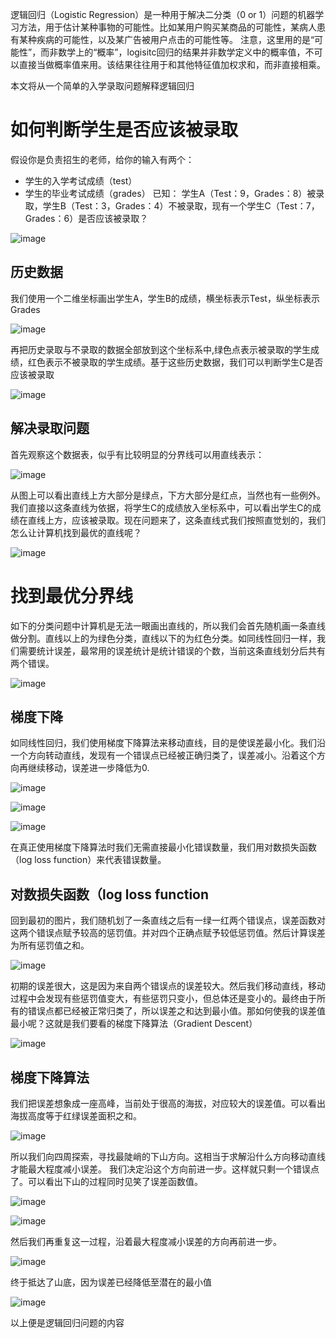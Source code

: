 逻辑回归（Logistic Regression）是一种用于解决二分类（0 or 1）问题的机器学习方法，用于估计某种事物的可能性。比如某用户购买某商品的可能性，某病人患有某种疾病的可能性，以及某广告被用户点击的可能性等。 注意，这里用的是“可能性”，而非数学上的“概率”，logisitc回归的结果并非数学定义中的概率值，不可以直接当做概率值来用。该结果往往用于和其他特征值加权求和，而非直接相乘。

本文将从一个简单的入学录取问题解释逻辑回归

# 如何判断学生是否应该被录取
假设你是负责招生的老师，给你的输入有两个：
- 学生的入学考试成绩（test）
- 学生的毕业考试成绩（grades）
已知：
学生A（Test：9，Grades：8）被录取，学生B（Test：3，Grades：4）不被录取，现有一个学生C（Test：7，Grades：6）是否应该被录取？

![image](https://raw.githubusercontent.com/vvchenvv/Self_Driving_Tutorial/master/Class1/12_Logistic_regression/%E5%85%A5%E5%AD%A6%E9%97%AE%E9%A2%981.jpg)

## 历史数据
我们使用一个二维坐标画出学生A，学生B的成绩，横坐标表示Test，纵坐标表示Grades

![image](https://raw.githubusercontent.com/vvchenvv/Self_Driving_Tutorial/master/Class1/12_Logistic_regression/6.%20Logistic%20Regression%20Quiz.mp4_000058.333.jpg)

再把历史录取与不录取的数据全部放到这个坐标系中,绿色点表示被录取的学生成绩，红色表示不被录取的学生成绩。基于这些历史数据，我们可以判断学生C是否应该被录取

![image](https://raw.githubusercontent.com/vvchenvv/Self_Driving_Tutorial/master/Class1/12_Logistic_regression/6.%20Logistic%20Regression%20Quiz.mp4_000115.000.jpg)

## 解决录取问题
首先观察这个数据表，似乎有比较明显的分界线可以用直线表示：

![image](https://raw.githubusercontent.com/vvchenvv/Self_Driving_Tutorial/master/Class1/12_Logistic_regression/7.%20Logistic%20Regression%20Answer.mp4_000011.304.jpg)

从图上可以看出直线上方大部分是绿点，下方大部分是红点，当然也有一些例外。我们直接以这条直线为依据，将学生C的成绩放入坐标系中，可以看出学生C的成绩在直线上方，应该被录取。现在问题来了，这条直线式我们按照直觉划的，我们怎么让计算机找到最优的直线呢？

![image](https://raw.githubusercontent.com/vvchenvv/Self_Driving_Tutorial/master/Class1/12_Logistic_regression/7.%20Logistic%20Regression%20Answer.mp4_000041.145.jpg)

# 找到最优分界线
如下的分类问题中计算机是无法一眼画出直线的，所以我们会首先随机画一条直线做分割。直线以上的为绿色分类，直线以下的为红色分类。如同线性回归一样，我们需要统计误差，最常用的误差统计是统计错误的个数，当前这条直线划分后共有两个错误。

![image](https://raw.githubusercontent.com/vvchenvv/Self_Driving_Tutorial/master/Class1/12_Logistic_regression/7.%20Logistic%20Regression%20Answer.mp4_000110.093.jpg)

## 梯度下降
如同线性回归，我们使用梯度下降算法来移动直线，目的是使误差最小化。我们沿一个方向转动直线，发现有一个错误点已经被正确归类了，误差减小。沿着这个方向再继续移动，误差进一步降低为0.

![image](https://raw.githubusercontent.com/vvchenvv/Self_Driving_Tutorial/master/Class1/12_Logistic_regression/7.%20Logistic%20Regression%20Answer.mp4_000137.796.jpg)

![image](https://raw.githubusercontent.com/vvchenvv/Self_Driving_Tutorial/master/Class1/12_Logistic_regression/7.%20Logistic%20Regression%20Answer.mp4_000154.286.jpg)

![image](https://raw.githubusercontent.com/vvchenvv/Self_Driving_Tutorial/master/Class1/12_Logistic_regression/7.%20Logistic%20Regression%20Answer.mp4_000203.639.jpg)

在真正使用梯度下降算法时我们无需直接最小化错误数量，我们用对数损失函数（log loss function）来代表错误数量。

## 对数损失函数（log loss function
回到最初的图片，我们随机划了一条直线之后有一绿一红两个错误点，误差函数对这两个错误点赋予较高的惩罚值。并对四个正确点赋予较低惩罚值。然后计算误差为所有惩罚值之和。

![image](https://raw.githubusercontent.com/vvchenvv/Self_Driving_Tutorial/master/Class1/12_Logistic_regression/7.%20Logistic%20Regression%20Answer.mp4_000235.780.jpg)

初期的误差很大，这是因为来自两个错误点的误差较大。然后我们移动直线，移动过程中会发现有些惩罚值变大，有些惩罚只变小，但总体还是变小的。最终由于所有的错误点都已经被正常归类了，所以误差之和达到最小值。那如何使我的误差值最小呢？这就是我们要看的梯度下降算法（Gradient Descent）

![image](https://raw.githubusercontent.com/vvchenvv/Self_Driving_Tutorial/master/Class1/12_Logistic_regression/7.%20Logistic%20Regression%20Answer.mp4_000307.762.jpg)

## 梯度下降算法
我们把误差想象成一座高峰，当前处于很高的海拔，对应较大的误差值。可以看出海拔高度等于红绿误差面积之和。

![image](https://raw.githubusercontent.com/vvchenvv/Self_Driving_Tutorial/master/Class1/12_Logistic_regression/7.%20Logistic%20Regression%20Answer.mp4_000334.061.jpg)

所以我们向四周探索，寻找最陡峭的下山方向。这相当于求解沿什么方向移动直线才能最大程度减小误差。
我们决定沿这个方向前进一步。这样就只剩一个错误点了。可以看出下山的过程同时见笑了误差函数值。

![image](https://raw.githubusercontent.com/vvchenvv/Self_Driving_Tutorial/master/Class1/12_Logistic_regression/7.%20Logistic%20Regression%20Answer.mp4_000338.932.jpg)

![image](https://raw.githubusercontent.com/vvchenvv/Self_Driving_Tutorial/master/Class1/12_Logistic_regression/7.%20Logistic%20Regression%20Answer.mp4_000348.599.jpg)

然后我们再重复这一过程，沿着最大程度减小误差的方向再前进一步。

![image](https://raw.githubusercontent.com/vvchenvv/Self_Driving_Tutorial/master/Class1/12_Logistic_regression/7.%20Logistic%20Regression%20Answer.mp4_000358.525.jpg)

终于抵达了山底，因为误差已经降低至潜在的最小值

![image](https://raw.githubusercontent.com/vvchenvv/Self_Driving_Tutorial/master/Class1/12_Logistic_regression/7.%20Logistic%20Regression%20Answer.mp4_000402.638.jpg)

以上便是逻辑回归问题的内容




